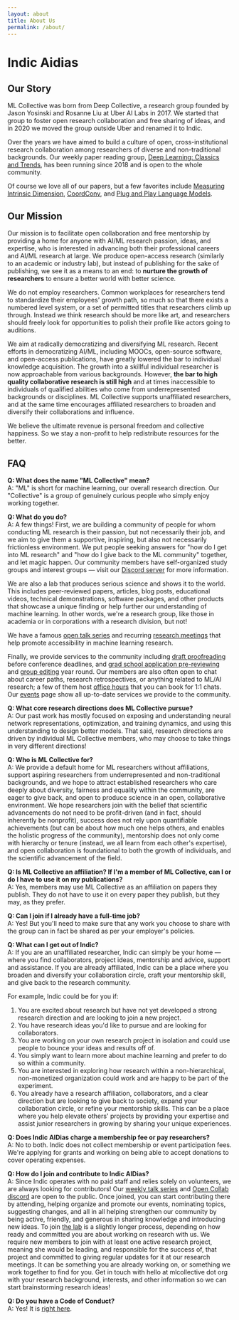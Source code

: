 ```yaml
---
layout: about
title: About Us
permalink: /about/
---
```


# Indic Aidias

## Our Story

ML Collective was born from Deep Collective, a research group founded by Jason Yosinski and Rosanne Liu at Uber AI Labs in 2017. We started that group to foster open research collaboration and free sharing of ideas, and in 2020 we moved the group outside Uber and renamed it to Indic.

Over the years we have aimed to build a culture of open, cross-institutional research collaboration among researchers of diverse and non-traditional backgrounds. Our weekly paper reading group, [Deep Learning: Classics and Trends](/dlct/), has been running since 2018 and is open to the whole community.

Of course we love all of our papers, but a few favorites include [Measuring Intrinsic Dimension](https://eng.uber.com/intrinsic-dimension/), [CoordConv](https://eng.uber.com/coordconv/), and [Plug and Play Language Models](https://iclr.cc/virtual_2020/poster_H1edEyBKDS.html).

## Our Mission

Our mission is to facilitate open collaboration and free mentorship by providing a home for anyone with AI/ML research passion, ideas, and expertise, who is interested in advancing both their professional careers and AI/ML research at large. We produce open-access research (similarly to an academic or industry lab), but instead of publishing for the sake of publishing, we see it as a means to an end: to **nurture the growth of researchers** to ensure a better world with better science.

We do not employ researchers. Common workplaces for researchers tend to standardize their employees' growth path, so much so that there exists a numbered level system, or a set of permitted titles that researchers climb up through. Instead we think research should be more like art, and researchers should freely look for opportunities to polish their profile like actors going to auditions.

We aim at radically democratizing and diversifying ML research. Recent efforts in democratizing AI/ML, including MOOCs, open-source software, and open-access publications, have greatly lowered the bar to individual knowledge acquisition. The growth into a skillful individual researcher is now approachable from various backgrounds. However, **the bar to high quality collaborative research is still high** and at times inaccessible to individuals of qualified abilities who come from underrepresented backgrounds or disciplines. ML Collective supports unaffiliated researchers, and at the same time encourages affiliated researchers to broaden and diversify their collaborations and influence.

We believe the ultimate revenue is personal freedom and collective happiness. So we stay a non-profit to help redistribute resources for the better.

## FAQ

**Q: What does the name "ML Collective" mean?**  
A: "ML" is short for machine learning, our overall research direction. Our "Collective" is a group of genuinely curious people who simply enjoy working together.

**Q: What do you do?**  
A: A few things! First, we are building a community of people for whom conducting ML research is their passion, but not necessarily their job, and we aim to give them a supportive, inspiring, but also not necessarily frictionless environment. We put people seeking answers for "how do I get into ML research" and "how do I give back to the ML community" together, and let magic happen. Our community members have self-organized study groups and interest groups — visit our [Discord server](https://discord.gg/nNJ4GBPZm9) for more information.

We are also a lab that produces serious science and shows it to the world. This includes peer-reviewed papers, articles, blog posts, educational videos, technical demonstrations, software packages, and other products that showcase a unique finding or help further our understanding of machine learning. In other words, we're a research group, like those in academia or in corporations with a research division, but not!

We have a famous [open talk series](/dlct/) and recurring [research meetings](/events/#jam) that help promote accessibility in machine learning research.

Finally, we provide services to the community including [draft proofreading](https://twitter.com/ml_collective/status/1308476147802320897) before conference deadlines, and [grad school application pre-reviewing](https://twitter.com/ml_collective/status/1321937116020965376) and [group editing](https://twitter.com/ml_collective/status/1465849265985662983?s=20) year round. Our members are also often open to chat about career paths, research retrospectives, or anything related to ML/AI research; a few of them host [office hours](/events//#mloh) that you can book for 1:1 chats. Our [events](/events/) page show all up-to-date services we provide to the community.

**Q: What core research directions does ML Collective pursue?**  
A: Our past work has mostly focused on exposing and understanding neural network representations, optimization, and training dynamics, and using this understanding to design better models. That said, research directions are driven by individual ML Collective members, who may choose to take things in very different directions!

**Q: Who is ML Collective for?**  
A: We provide a default home for ML researchers without affiliations, support aspiring researchers from underrepresented and non-traditional backgrounds, and we hope to attract established researchers who care deeply about diversity, fairness and equality within the community, are eager to give back, and open to produce science in an open, collaborative environment.
We hope researchers join with the belief that scientific advancements do not need to be profit-driven (and in fact, should inherently be nonprofit), success does not rely upon quantifiable achievements (but can be about how much one helps others, and enables the holistic progress of the community), mentorship does not only come with hierarchy or tenure (instead, we all learn from each other's expertise), and open collaboration is foundational to both the growth of individuals, and the scientific advancement of the field.

**Q: Is ML Collective an affiliation? If I'm a member of ML Collective, can I or do I have to use it on my publications?**  
A: Yes, members may use ML Collective as an affiliation on papers they publish. They do not have to use it on every paper they publish, but they may, as they prefer.

**Q: Can I join if I already have a full-time job?**  
A: Yes! But you'll need to make sure that any work you choose to share with the group can in fact be shared as per your employer's policies.

**Q: What can I get out of Indic?**  
A: If you are an unaffiliated researcher, Indic can simply be your home — where you find collaborators, project ideas, mentorship and advice, support and assistance. If you are already affiliated, Indic can be a place where you broaden and diversify your collaboration circle, craft your mentorship skill, and give back to the research community.

For example, Indic could be for you if:

1. You are excited about research but have not yet developed a strong research direction and are looking to join a new project.
2. You have research ideas you'd like to pursue and are looking for collaborators.
3. You are working on your own research project in isolation and could use people to bounce your ideas and results off of.
4. You simply want to learn more about machine learning and prefer to do so within a community.
5. You are interested in exploring how research within a non-hierarchical, non-monetized organization could work and are happy to be part of the experiment.
6. You already have a research affiliation, collaborators, and a clear direction but are looking to give back to society, expand your collaboration circle, or refine your mentorship skills. This can be a place where you help elevate others' projects by providing your expertise and assist junior researchers in growing by sharing your unique experiences.

**Q: Does Indic AIDias charge a membership fee or pay researchers?**  
A: No to both. Indic does not collect membership or event participation fees. We're applying for grants and working on being able to accept donations to cover operating expenses.

**Q: How do I join and contribute to Indic AIDias?**  
A: Since Indic operates with no paid staff and relies solely on volunteers, we are always looking for contributors!
Our [weekly talk series](/dlct/) and [Open Collab discord](https://discord.gg/nNJ4GBPZm9) are open to the public. Once joined, you can start contributing there by attending, helping organize and promote our events, nominating topics, suggesting changes, and all in all helping strengthen our community by being active, friendly, and generous in sharing knowledge and introducing new ideas. To join [the lab](/community/#lab) is a slightly longer process, depending on how ready and committed you are about working on research with us. We require new members to join with at least one active research project, meaning she would be leading, and responsible for the success of, that project and committed to giving regular updates for it at our research meetings. It can be something you are already working on, or something we work together to find for you. Get in touch with hello at mlcollective dot org with your research background, interests, and other information so we can start brainstorming research ideas!

**Q: Do you have a Code of Conduct?**  
A: Yes! It is [right here](https://docs.google.com/document/d/1Y6r8oHFF7GIvP0VPDy1JaF1g-mNNX3A49SEAA20qDUs/edit).